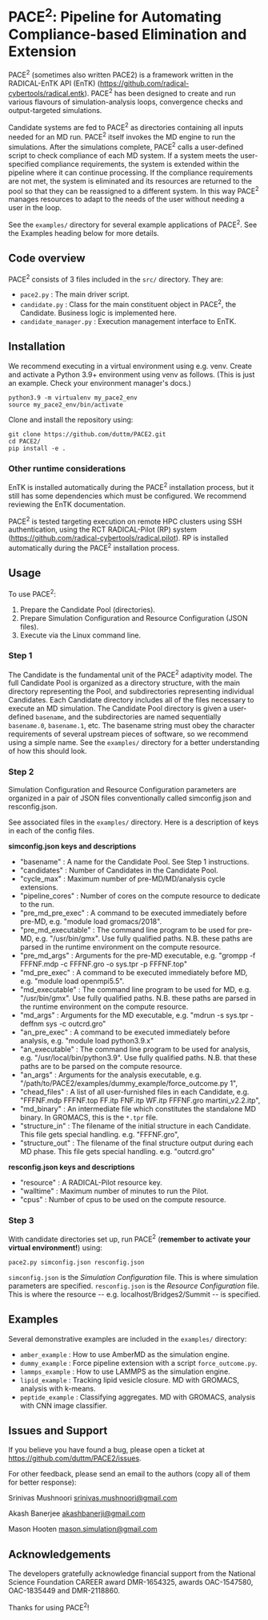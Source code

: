 # PACE<sup>2</sup>: Pipeline for Automating Compliance-based Elimination and Extension

PACE<sup>2</sup> (sometimes also written PACE2) is a framework written in the RADICAL-EnTK API (EnTK) (https://github.com/radical-cybertools/radical.entk). PACE<sup>2</sup> has been designed to create and run various flavours of simulation-analysis loops, convergence checks and output-targeted simulations. 

Candidate systems are fed to PACE<sup>2</sup> as directories containing all inputs needed for an MD run. PACE<sup>2</sup> itself invokes the MD engine to run the simulations. After the simulations complete, PACE<sup>2</sup> calls a user-defined script to check compliance of each MD system. If a system meets the user-specified compliance requirements, the system is extended within the pipeline where it can continue processing. If the compliance requirements are not met, the system is eliminated and its resources are returned to the pool so that they can be reassigned to a different system. In this way PACE<sup>2</sup> manages resources to adapt to the needs of the user without needing a user in the loop.

See the `examples/` directory for several example applications of PACE<sup>2</sup>. See the Examples heading below for more details.

## Code overview

PACE<sup>2</sup> consists of 3 files included in the `src/` directory. They are:
* `pace2.py` : The main driver script.
* `candidate.py` : Class for the main constituent object in PACE<sup>2</sup>, the Candidate. Business logic is implemented here.
* `candidate_manager.py` : Execution management interface to EnTK.

## Installation

We recommend executing in a virtual environment using e.g. venv. Create and activate a Python 3.9+ environment using venv as follows. (This is just an example. Check your environment manager's docs.)

```
python3.9 -m virtualenv my_pace2_env
source my_pace2_env/bin/activate 
```

Clone and install the repository using:

```
git clone https://github.com/duttm/PACE2.git
cd PACE2/
pip install -e .
```

### Other runtime considerations

EnTK is installed automatically during the PACE<sup>2</sup> installation process, but it still has some dependencies which must be configured. We recommend reviewing the EnTK documentation.

PACE<sup>2</sup> is tested targeting execution on remote HPC clusters using SSH authentication, using the RCT RADICAL-Pilot (RP) system (https://github.com/radical-cybertools/radical.pilot). RP is installed automatically during the PACE<sup>2</sup> installation process.

## Usage

To use PACE<sup>2</sup>:
1. Prepare the Candidate Pool (directories).
2. Prepare Simulation Configuration and Resource Configuration (JSON files).
3. Execute via the Linux command line.

### Step 1
The Candidate is the fundamental unit of the PACE<sup>2</sup> adaptivity model. The full Candidate Pool is organized as a directory structure, with the main directory representing the Pool, and subdirectories representing individual Candidates. Each Candidate directory includes all of the files necessary to execute an MD simulation. 
    The Candidate Pool directory is given a user-defined `basename`, and the subdirectories are named sequentially `basename.0`, `basename.1`, etc. The basename string must obey the character requirements of several upstream pieces of software, so we recommend using a simple name. See the `examples/` directory for a better understanding of how this should look.

### Step 2
Simulation Configuration and Resource Configuration parameters are organized in a pair of JSON files conventionally called simconfig.json and resconfig.json. 

See associated files in the `examples/` directory. Here is a description of keys in each of the config files.

**simconfig.json keys and descriptions** 
* "basename" : A name for the Candidate Pool. See Step 1 instructions.
* "candidates" : Number of Candidates in the Candidate Pool.
* "cycle_max" : Maximum number of pre-MD/MD/analysis cycle extensions.
* "pipeline_cores" : Number of cores on the compute resource to dedicate to the run. 
* "pre_md_pre_exec" : A command to be executed immediately before pre-MD, e.g. "module load gromacs/2018".
* "pre_md_executable" : The command line program to be used for pre-MD, e.g. "/usr/bin/gmx". Use fully qualified paths. N.B. these paths are parsed in the runtime environment on the compute resource.
* "pre_md_args" : Arguments for the pre-MD executable, e.g. "grompp -f FFFNF.mdp -c FFFNF.gro -o sys.tpr -p FFFNF.top"
* "md_pre_exec" : A command to be executed immediately before MD, e.g. "module load openmpi5.5".
* "md_executable" : The command line program to be used for MD, e.g. "/usr/bin/gmx". Use fully qualified paths. N.B. these paths are parsed in the runtime environment on the compute resource.
* "md_args" : Arguments for the MD executable, e.g. "mdrun -s sys.tpr -deffnm sys -c outcrd.gro"
* "an_pre_exec" : A command to be executed immediately before analysis, e.g. "module load python3.9.x"
* "an_executable" : The command line program to be used for analysis, e.g. "/usr/local/bin/python3.9". Use fully qualified paths. N.B. that these paths are to be parsed on the compute resource. 
* "an_args" : Arguments for the analysis executable, e.g. "/path/to/PACE2/examples/dummy_example/force_outcome.py 1",
* "chead_files" : A list of all user-furnished files in each Candidate, e.g. "FFFNF.mdp FFFNF.top FF.itp FNF.itp WF.itp FFFNF.gro martini_v2.2.itp",
* "md_binary" : An intermediate file which constitutes the standalone MD binary. In GROMACS, this is the `*.tpr` file.
* "structure_in" :  The filename of the initial structure in each Candidate. This file gets special handling. e.g. "FFFNF.gro",
* "structure_out" : The filename of the final structure output during each MD phase. This file gets special handling. e.g. "outcrd.gro"

**resconfig.json keys and descriptions** 
* "resource" : A RADICAL-Pilot resource key.
* "walltime" : Maximum number of minutes to run the Pilot.
* "cpus" : Number of cpus to be used on the compute resource.

### Step 3
With candidate directories set up, run PACE<sup>2</sup> (**remember to activate your virtual environment!**) using:

```
pace2.py simconfig.json resconfig.json
```

`simconfig.json` is the *Simulation Configuration* file. This is where simulation parameters are specified.
`resconfig.json` is the *Resource Configuration* file. This is where the resource -- e.g. localhost/Bridges2/Summit -- is specified. 

## Examples

Several demonstrative examples are included in the `examples/` directory:
* `amber_example` : How to use AmberMD as the simulation engine.
* `dummy_example` : Force pipeline extension with a script `force_outcome.py`.
* `lammps_example` : How to use LAMMPS as the simulation engine.
* `lipid_example` : Tracking lipid vesicle closure. MD with GROMACS, analysis with k-means.
* `peptide_example` : Classifying aggregates. MD with GROMACS, analysis with CNN image classifier.

## Issues and Support

If you believe you have found a bug, please open a ticket at https://github.com/duttm/PACE2/issues.

For other feedback, please send an email to the authors (copy all of them for better response):

Srinivas Mushnoori srinivas.mushnoori@gmail.com

Akash Banerjee akashbanerji@gmail.com

Mason Hooten mason.simulation@gmail.com

## Acknowledgements

The developers gratefully acknowledge financial support from the National Science Foundation CAREER award DMR-1654325, awards OAC-1547580, OAC-1835449 and DMR-2118860.

Thanks for using PACE<sup>2</sup>!
